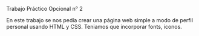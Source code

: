 Trabajo Práctico Opcional n° 2

En este trabajo se nos pedía crear una página web simple a modo de perfil personal usando HTML y CSS. Teniamos que incorporar fonts, íconos.

